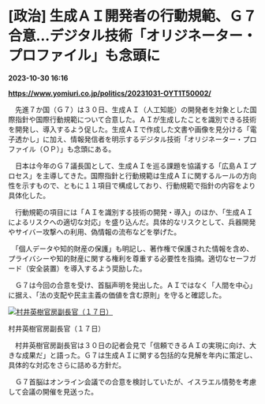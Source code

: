 # [政治] 生成ＡＩ開発者の行動規範、Ｇ７合意…デジタル技術「オリジネーター・プロファイル」も念頭に

**2023-10-30 16:16**

**https://www.yomiuri.co.jp/politics/20231031-OYT1T50002/**

　先進７か国（Ｇ７）は３０日、生成ＡＩ（人工知能）の開発者を対象とした国際指針や国際行動規範について合意した。ＡＩが生成したことを識別できる技術を開発し、導入するよう促した。生成ＡＩで作成した文書や画像を見分ける「電子透かし」に加え、情報発信者を明示するデジタル技術「オリジネーター・プロファイル（ＯＰ）」も念頭にある。

　日本は今年のＧ７議長国として、生成ＡＩを巡る課題を協議する「広島ＡＩプロセス」を主導してきた。国際指針と行動規範は生成ＡＩに関するルールの方向性を示すもので、ともに１１項目で構成しており、行動規範で指針の内容をより具体化した。

　行動規範の項目には「ＡＩを識別する技術の開発・導入」のほか、「生成ＡＩによるリスクへの適切な対応」を盛り込んだ。具体的なリスクとして、兵器開発やサイバー攻撃への利用、偽情報の流布などを挙げた。

　「個人データや知的財産の保護」も明記し、著作権で保護された情報を含め、プライバシーや知的財産に関する権利を尊重する必要性を指摘。適切なセーフガード（安全装置）を導入するよう奨励した。

　Ｇ７は今回の合意を受け、首脳声明を発出した。ＡＩではなく「人間を中心」に据え、「法の支配や民主主義の価値を含む原則」を守ると確認した。

[![村井英樹官房副長官（１７日）](https://www.yomiuri.co.jp/media/2023/10/20231031-OYT1I50008-1.jpg)](https://www.yomiuri.co.jp/pluralphoto/20231031-OYT1I50008/)

村井英樹官房副長官（１７日）

　村井英樹官房副長官は３０日の記者会見で「信頼できるＡＩの実現に向け、大きな成果だ」と語った。Ｇ７は生成ＡＩに関する包括的な見解を年内に策定し、具体的な対応をさらに詰める方針だ。

　Ｇ７首脳はオンライン会議での合意を検討していたが、イスラエル情勢を考慮して会議の開催を見送った。